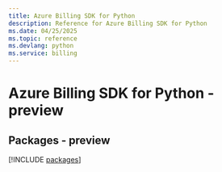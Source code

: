 ```yaml
---
title: Azure Billing SDK for Python
description: Reference for Azure Billing SDK for Python
ms.date: 04/25/2025
ms.topic: reference
ms.devlang: python
ms.service: billing
---
```

# Azure Billing SDK for Python - preview
## Packages - preview
[!INCLUDE [packages](billing-index.md)]